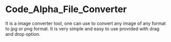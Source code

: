 # Code_Alpha_File_Converter
It is a image converter tool, one can use to convert any image of any format to jpg or png format. It is very simple and easy to use provided with drag and drop option.
